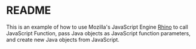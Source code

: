 # README #

This is an example of how to use Mozilla's JavaScript Engine [Rhino](http://www.mozilla.org/rhino) to call JavaScript Function, pass Java objects as JavaScript function parameters, and create new Java objects from JavaScript.